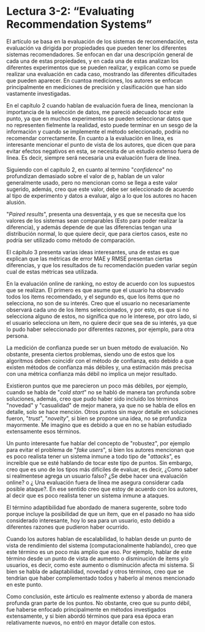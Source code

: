 # Lectura 3-2: “Evaluating Recommendation Systems”

El artículo se basa en la evaluación de los sistemas de recomendación, esta evaluación va dirigida por propiedades que pueden tener los diferentes sistemas recomendadores. Se enfocan en dar una descripción general de cada una de estas propiedades, y en cada una de estas analizan los diferentes experimentos que se pueden realizar, y explican como se puede realizar una evaluación en cada caso, mostrando las diferentes dificultades que pueden aparecer. En cuantoa mediciones, los autores se enfocan principalmente en mediciones de precisión y clasificación que han sido vastamente investigadas.

En el capítulo 2 cuando hablan de evaluación fuera de linea, mencionan la importancia de la selección de datos, me pareció adecuado tocar este punto, ya que en muchos experimentos se pueden seleccionar datos que no representen fielmente la realidad, esto puede terminar en un sesgo de la información y cuando se implemente el método seleccionado, podría no recomendar correctamente.
En cuanto a la evaluación en línea, es interesante mencionar el punto de vista de los autores, que dicen que para evitar efectos negativos en esta, se necesita de un estudio extenso fuera de linea. Es decir, siempre será necesaria una evaluación fuera de línea.

Siguiendo con el capitulo 2, en cuanto al termino "*confidence*" no profundizan demasiado sobre el valor de p, hablan de un valor generalmente usado, pero no mencionan como se llega a este valor sugerido, además, creo que este valor, debe ser seleccionado de acuerdo al tipo de experimento y datos a evaluar, algo a lo que los autores no hacen alusión.

"*Paired results*", presenta una desventaja, y es que se necesita que los valores de los sistemas sean comparables (Esto para poder realizar la diferencia), y además depende de que las diferencias tengan una distribución normal, lo que quiere decir, que para ciertos casos, este no podría ser utilizado como método de comparación.

El cápitulo 3 presenta varias ideas interesantes, una de estas es que explican que las métricas de error MAE y RMSE presentan ciertas diferencias, y que los resultados de tu recomendación pueden variar según cual de estas métricas sea utilizada.

En la evaluación online de ranking, no estoy de acuerdo con los supuestos que se realizan. El primero es que asume que el usuario ha observado todos los items recomendado, y el segundo es, que los items que no selecciona, no son de su interés. Creo que el usuario no necesariamente observará cada uno de los items seleccionados, y por esto, es que si no selecciona alguno de estos, no significa que no le interese, por otro lado, si el usuario selecciona un item, no quiere decir que sea de su interés, ya que lo pudo haber seleccionado por diferentes razones, por ejemplo, para otra persona.

La medición de confianza puede ser un buen método de evaluación. No obstante, presenta ciertos problemas, siendo uno de estos que los algoritmos deben coincidir con el método de confianza, esto debido a que existen métodos de confianza más débiles y, una estimación más precisa con una métrica confianza más débil no implica un mejor resultado.

Existieron puntos que me parecieron un poco más débiles, por ejemplo, cuando se habla de "*cold start*" no se habló de manera tan profunda sobre soluciones, además, creo que pudo haber sido incluido los términos "novedad" y "casualidad" de mejor manera, ya que no se habla de ellos en detalle, solo se hace mención. Otros puntos sin mayor detalle en soluciones fueron, "*trust*", "*novelty*", si bien se propone una idea, no se profundiza mayormente. Me imagino que es debido a que en no se habían estudiado extensamente esos términos.

Un punto interesante fue hablar del concepto de "robustez", por ejemplo para evitar el problema de "*fake users*", si bien los autores mencionan que es poco realista tener un sistema inmune a todo tipo de "*attacks*", es increible que se esté hablando de tocar este tipo de puntos. Sin embargo, creo que es uno de los tipos más difíciles de evaluar, es decir, ¿Como saber si realmentese agrega un usuario falso? ¿Se debe hacer una evaluación online? o ¿ Una evaluación fuera de línea me asegura considerar cada posible ataque?. En ese sentido creo que estoy de acuerdo con los autores, al decir que es poco realista tener un sistema inmune a ataques.

El término adaptibilidad fue abordado de manera sugerente, sobre todo porque incluye la posibilidad de que un ítem, que en el pasado no haa sido considerado interesante, hoy lo sea para un usuario, esto debido a diferentes razones que pudieron haber ocurrido.

Cuando los autores hablan de escalabilidad, lo hablan desde un punto de vista de rendimiento del sistema (computacionalmente hablando), creo que este término es un poco más amplio que eso. Por ejemplo, hablar de este término desde un punto de vista de aumento o disminución de items y/o usuarios, es decir, como este aumento o disminución afecta mi sistema. Si bien se habla de adaptabilidad, novedad y otros términos, creo que se tendrían que haber complementado todos y haberlo al menos mencionado en este punto.

Como conclusión, este árticulo es realmente extenso y aborda de manera profunda gran parte de los puntos. No obstante, creo que su punto débil, fue haberse enfocado principalmente en métodos investigados extensamente, y si bien abordó términos que para esa época eran relativamente nuevos, no entró en mayor detalle con estos.

